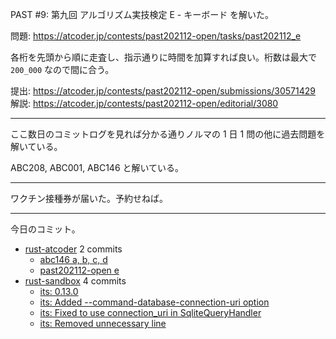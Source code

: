 PAST #9: 第九回 アルゴリズム実技検定 E - キーボード を解いた。

問題: <https://atcoder.jp/contests/past202112-open/tasks/past202112_e>

各桁を先頭から順に走査し、指示通りに時間を加算すれば良い。桁数は最大で `200_000` なので間に合う。

提出: <https://atcoder.jp/contests/past202112-open/submissions/30571429>
解説: <https://atcoder.jp/contests/past202112-open/editorial/3080>

---

ここ数日のコミットログを見れば分かる通りノルマの 1 日 1 問の他に過去問題を解いている。

ABC208, ABC001, ABC146 と解いている。

---

ワクチン接種券が届いた。予約せねば。

---

今日のコミット。

- [rust-atcoder](https://github.com/bouzuya/rust-atcoder) 2 commits
  - [abc146 a, b, c, d](https://github.com/bouzuya/rust-atcoder/commit/ec82b437e043df2b381c094bc26f8d8e86738cf2)
  - [past202112-open e](https://github.com/bouzuya/rust-atcoder/commit/3a4b9745c8f0d5361ca71b7f45b7ee4e857fa394)
- [rust-sandbox](https://github.com/bouzuya/rust-sandbox) 4 commits
  - [its: 0.13.0](https://github.com/bouzuya/rust-sandbox/commit/82fcf9c7ba0f13b182c5d0622b4b448dde6e2a1d)
  - [its: Added --command-database-connection-uri option](https://github.com/bouzuya/rust-sandbox/commit/24ebd95b3314cc870219e2da8df339c1b8e13c25)
  - [its: Fixed to use connection_uri in SqliteQueryHandler](https://github.com/bouzuya/rust-sandbox/commit/2c3d0f718af077fba801152ad3eaae6dc4b90fbc)
  - [its: Removed unnecessary line](https://github.com/bouzuya/rust-sandbox/commit/920e01538d0f1d887126de26d8e75e4a68d25c84)
